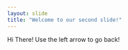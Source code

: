 ```yaml
---
layout: slide
title: "Welcome to our second slide!"
---
```

Hi There!
Use the left arrow to go back!